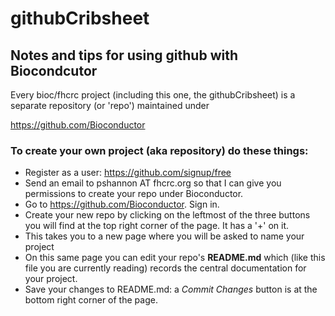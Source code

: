 githubCribsheet
===============

## Notes and tips for using github with Biocondcutor

Every bioc/fhcrc project (including this one, the githubCribsheet) is a separate repository (or 'repo') maintained under 

   https://github.com/Bioconductor
   
### To create your own project (aka repository) do these things:

 * Register as a user:  https://github.com/signup/free
 * Send an email to pshannon AT fhcrc.org so that I can give you permissions to create your repo under Bioconductor.
 * Go to https://github.com/Bioconductor.  Sign in.
 * Create your new repo by clicking on the leftmost of the three buttons you will find at the top right corner of the page. 
 It has a '+' on it.
 * This takes you to a new page where you will be asked to name your project
 * On this same page you can edit your repo's <b>README.md</b> which (like this file you are currently reading) records the central documentation for your project.
 * Save your changes to README.md:  a <i>Commit Changes</i> button is at the bottom right corner of the page.
 

 
